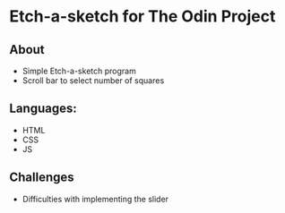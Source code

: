 <h1>Etch-a-sketch for The Odin Project </h1>

<h2>About</h2>
<ul>
    <li>Simple Etch-a-sketch program</li>
    <li>Scroll bar to select number of squares</li>
</ul>
<h2>Languages:</h2>
<ul>
    <li>HTML</li>
    <li>CSS</li>
    <li>JS</li>
</ul>
<h2>Challenges</h2>
<ul>
    <li>Difficulties with implementing the slider</li>
</ul>
